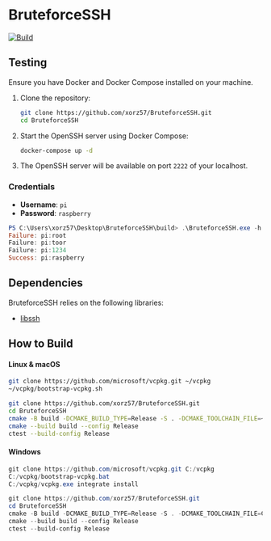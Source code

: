 # BruteforceSSH

[![Build](https://github.com/xorz57/BruteforceSSH/actions/workflows/Build.yml/badge.svg)](https://github.com/xorz57/BruteforceSSH/actions/workflows/Build.yml)

## Testing

Ensure you have Docker and Docker Compose installed on your machine.

1. Clone the repository:

    ```sh
    git clone https://github.com/xorz57/BruteforceSSH.git
    cd BruteforceSSH
    ```

2. Start the OpenSSH server using Docker Compose:

    ```sh
    docker-compose up -d
    ```

3. The OpenSSH server will be available on port `2222` of your localhost.

### Credentials

- **Username**: `pi`
- **Password**: `raspberry`

```ps1
PS C:\Users\xorz57\Desktop\BruteforceSSH\build> .\BruteforceSSH.exe -h localhost -f .\assets\accounts.txt -p 2222
Failure: pi:root
Failure: pi:toor
Failure: pi:1234
Success: pi:raspberry
```

## Dependencies

BruteforceSSH relies on the following libraries:

- [libssh](https://github.com/canonical/libssh)

## How to Build

#### Linux & macOS

```bash
git clone https://github.com/microsoft/vcpkg.git ~/vcpkg
~/vcpkg/bootstrap-vcpkg.sh

git clone https://github.com/xorz57/BruteforceSSH.git
cd BruteforceSSH
cmake -B build -DCMAKE_BUILD_TYPE=Release -S . -DCMAKE_TOOLCHAIN_FILE=~/vcpkg/scripts/buildsystems/vcpkg.cmake
cmake --build build --config Release
ctest --build-config Release
```

#### Windows

```powershell
git clone https://github.com/microsoft/vcpkg.git C:/vcpkg
C:/vcpkg/bootstrap-vcpkg.bat
C:/vcpkg/vcpkg.exe integrate install

git clone https://github.com/xorz57/BruteforceSSH.git
cd BruteforceSSH
cmake -B build -DCMAKE_BUILD_TYPE=Release -S . -DCMAKE_TOOLCHAIN_FILE=C:/vcpkg/scripts/buildsystems/vcpkg.cmake
cmake --build build --config Release
ctest --build-config Release
```
